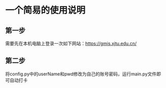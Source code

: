# 一个简易的使用说明

## 第一步

需要先在本机电脑上登录一次如下网站：https://gmis.xjtu.edu.cn/

## 第二步

将config.py中的userName和pwd修改为自己的账号密码，运行main.py文件即可自动打卡